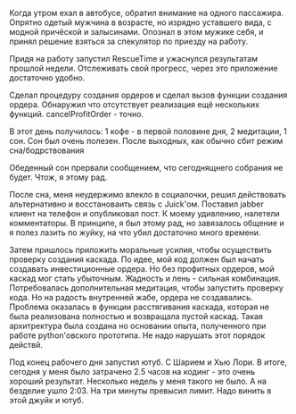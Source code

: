 Когда утром ехал в автобусе, обратил внимание на одного пассажира. Опрятно одетый мужчина в возрасте, но изрядно уставшего вида, с модной причёской и залысинами. Опознал в этом мужике себя, и принял решение взяться за спекулятор по приезду на работу.

Придя на работу запустил RescueTime и ужаснулся результатам прошлой недели. Отслеживать свой прогресс, через это приложение достаточно удобно.

Сделал процедуру создания ордеров и сделал вызов функции создания ордера. Обнаружил что отсутствует реализация ещё нескольких функций. cancelProfitOrder - точно.

В этот день получилось: 1 кофе - в первой половине дня, 2 медитации, 1 сон. Сон был очень полезен. После выходных, как обычно сбит режим сна/бодрствования

Обеденный сон прервали сообщением, что сегоднящнего собрания не будет. Чтож, я этому рад.

После сна, меня неудержимо влекло в социалочки, решил действовать альтернативно и восстановаить связь с Juick'ом. Поставил jabber клиент на телефон и опубликовал пост. К моему удивлению, налетели комментаторы. В принципе, я был этому рад, но завязалось общение и я полез лазить по жуйку, на что убил достаточно много времени.

Затем пришлось приложить моральные усилия, чтобы осуществить проверку создания каскада. По идее, мой код должен был начать создавать инвестиционные ордера. Но без профитных ордеров, мой каскад мог стать убыточным. Жадность и лень - сильная комбинация. Потребовалась дополнительная медитация, чтобы запустить проверку кода.
Но на радость внутренней жабе, ордера не создавались. Проблема оказалась в функции расстягивания каскада, которая не была реализована полностью и возвращала пустой каскад. Такая архитректура была создана но основании опыта, полученного при работе python'овского прототипа. Не надо нарушать этот порядок действй.

Под конец рабочего дня запустил ютуб. С Шарием и Хью Лори.
В итоге, сегодня у меня было затрачено 2.5 часов на кодинг - это очень хороший результат. Несколько недель у меня такого не было.
А на безделие ушло 2:03. На три минуты превысил лимит. Надо винить в этой джуйк и ютуб.